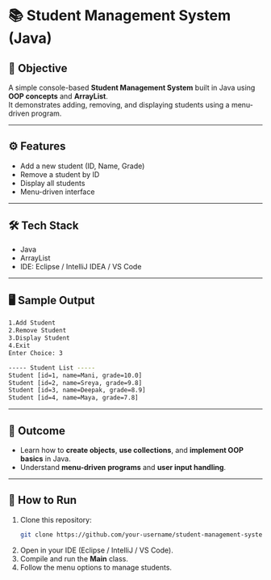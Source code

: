 # 📚 Student Management System (Java)

## 🎯 Objective
A simple console-based **Student Management System** built in Java using **OOP concepts** and **ArrayList**.  
It demonstrates adding, removing, and displaying students using a menu-driven program.

---

## ⚙️ Features
- Add a new student (ID, Name, Grade)
- Remove a student by ID
- Display all students
- Menu-driven interface

---

## 🛠️ Tech Stack
- Java  
- ArrayList  
- IDE: Eclipse / IntelliJ IDEA / VS Code  

---

## 🖥️ Sample Output
```bash
1.Add Student 
2.Remove Student 
3.Display Student 
4.Exit 
Enter Choice: 3

----- Student List -----
Student [id=1, name=Mani, grade=10.0]
Student [id=2, name=Sreya, grade=9.8]
Student [id=3, name=Deepak, grade=8.9]
Student [id=4, name=Maya, grade=7.8]
```

---

## 📌 Outcome
- Learn how to **create objects**, **use collections**, and **implement OOP basics** in Java.  
- Understand **menu-driven programs** and **user input handling**.

---

## 🚀 How to Run
1. Clone this repository:
   ```bash
   git clone https://github.com/your-username/student-management-system.git
   ```
2. Open in your IDE (Eclipse / IntelliJ / VS Code).
3. Compile and run the **Main** class.
4. Follow the menu options to manage students.
